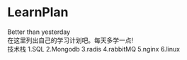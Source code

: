 # LearnPlan
Better than yesterday<br/>
在这里列出自己的学习计划吧。每天多学一点!
<br/>
<span>技术栈</span>
1.SQL
2.Mongodb
3.radis
4.rabbitMQ
5.nginx
6.linux
